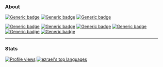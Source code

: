 
### About

[![Generic badge](https://img.shields.io/static/v1?label=%E2%A0%80&message=Python&color=important&style=for-the-badge&logo=python)](https://shields.io/) 
[![Generic badge](https://img.shields.io/static/v1?label=%E2%A0%80&message=Ruby&color=red&style=for-the-badge&logo=ruby)](https://shields.io/) 
[![Generic badge](https://img.shields.io/static/v1?label=%E2%A0%80&message=Javascript&color=yellow&style=for-the-badge&logo=javascript)](https://shields.io/) 

[![Generic badge](https://img.shields.io/static/v1?label=Linux&message=Arch/Debian&color=skyblue&style=for-the-badge&logo=archlinux)](https://shields.io/) 
[![Generic badge](https://img.shields.io/static/v1?label=API&message=Discord&color=hotpink&style=for-the-badge&logo=graphql)](https://shields.io/) 
[![Generic badge](https://img.shields.io/static/v1?label=NoSQL&message=MongoDB&color=4db33b&style=for-the-badge&logo=mongodb)](https://shields.io/) 
[![Generic badge](https://img.shields.io/static/v1?label=%E2%A0%80&message=Git&color=orange&style=for-the-badge&logo=git)](https://shields.io/) 
[![Generic badge](https://img.shields.io/static/v1?label=%E2%A0%80&message=Github&color=black&style=for-the-badge&logo=github)](https://shields.io/) 
[![Generic badge](https://img.shields.io/static/v1?label=%E2%A0%80&message=Terminal&color=lightgray&style=for-the-badge&logo=windowsterminal)](https://shields.io/) 
<hr>

### Stats
[![Profile views](https://gpvc.arturio.dev/ezrael-git)](https://github.com/ezrael-git)
[![ezrael's top languages](https://github-readme-stats.vercel.app/api/top-langs/?username=ezrael-git&theme=blue-green)](https://github.com/ezrael-git/ezrael-git)
